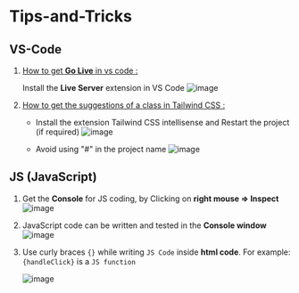 # Tips-and-Tricks
## VS-Code
1. <ins>  How to get **Go Live** in vs code : </ins>

      Install the **Live Server** extension in VS Code
       ![image](https://github.com/user-attachments/assets/827f5521-3f5b-4399-8a89-f3ff0d6a7669)
2. <ins> How to get the suggestions of a class in Tailwind CSS :</ins>
      * Install the extension Tailwind CSS intellisense and Restart the project (if required)
         ![image](https://github.com/user-attachments/assets/3df2d931-2036-45cd-8969-4a91683531d7)

      * Avoid using "#" in the project name
      ![image](https://github.com/user-attachments/assets/671e564c-33e3-41c8-a8c2-28b774051c62)


## JS (JavaScript)
1. Get the **Console** for JS coding, by Clicking on **right mouse => **Inspect****
   ![image](https://github.com/user-attachments/assets/e1b7e766-5346-4d75-98d9-362dd2a44871)
2. JavaScript code can be written and tested in the **Console window**
   ![image](https://github.com/user-attachments/assets/35dc1134-7fcc-4106-8bce-17747536faa5)
3. Use curly braces `{}` while writing `JS Code` inside **html code**. For example: `{handleClick}` is a `JS function`
   
   ![image](https://github.com/user-attachments/assets/9828c151-91ad-42e7-ace5-33baede56849)

   

